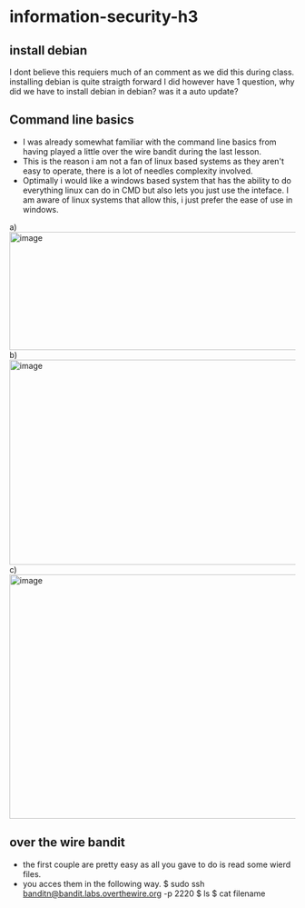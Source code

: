 # information-security-h3
## install debian
I dont believe this requiers much of an comment as we did this during class. installing debian is quite straigth forward
I did however have 1 question, why did we have to install debian in debian? was it a auto update?

## Command line basics
* I was already somewhat familiar with the command line basics from having played a little over the wire bandit during the last lesson.
* This is the reason i am not a fan of linux based systems as they aren't easy to operate, there is a lot of needles complexity involved.
* Optimally i would like a windows based system that has the ability to do everything  linux can do in CMD but also lets you just use the inteface. I am aware of linux systems that allow this, i just prefer the ease of use in windows.

a) <img width="1141" height="208" alt="image" src="https://github.com/user-attachments/assets/1c969efa-ec2e-46dc-b555-d585d0fef35f" />
b) <img width="1121" height="361" alt="image" src="https://github.com/user-attachments/assets/0d667d45-ada8-44c3-9611-8b3e3bc27511" />
c) <img width="1116" height="430" alt="image" src="https://github.com/user-attachments/assets/b256e8b0-98c9-4ba2-b0a2-f25d2f0ba33a" />

## over the wire bandit
* the first couple are pretty easy as all you gave to do is read some wierd files.
* you acces them in the following way.
    $ sudo ssh banditn@bandit.labs.overthewire.org -p 2220
    $ ls
    $ cat filename 
